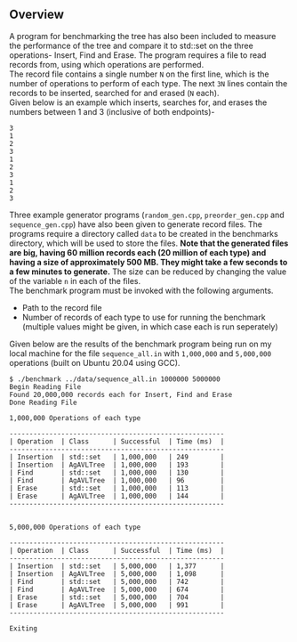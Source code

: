 ## Overview
A program for benchmarking the tree has also been included to measure the performance of the tree and compare it to std::set on the three operations- Insert, Find and Erase. The program requires a file to read records from, using which operations are performed.<br>
The record file contains a single number ```N``` on the first line, which is the number of operations to perform of each type. The next ```3N``` lines contain the records to be inserted, searched for and erased (```N``` each).<br>
 Given below is an example which inserts, searches for, and erases the numbers between 1 and 3 (inclusive of both endpoints)-
```
3
1
2
3
1
2
3
1
2
3
```
Three example generator programs (```random_gen.cpp```, ```preorder_gen.cpp``` and ```sequence_gen.cpp```) have also been given to generate record files. The programs require a directory called ```data``` to be created in the benchmarks directory, which will be used to store the files. **Note that the generated files are big, having 60 million records each (20 million of each type) and having a size of approximately 500 MB. They might take a few seconds to a few minutes to generate.** The size can be reduced by changing the value of the variable ```n``` in each of the files.<br>
The benchmark program must be invoked with the following arguments.
* Path to the record file
* Number of records of each type to use for running the benchmark (multiple values might be given, in which case each is run seperately)

Given below are the results of the benchmark program being run on my local machine for the file ```sequence_all.in``` with ```1,000,000``` and ```5,000,000``` operations (built on Ubuntu 20.04 using GCC).
```
$ ./benchmark ../data/sequence_all.in 1000000 5000000
Begin Reading File
Found 20,000,000 records each for Insert, Find and Erase
Done Reading File

1,000,000 Operations of each type

------------------------------------------------------
| Operation  | Class      | Successful  | Time (ms)  |
------------------------------------------------------
| Insertion  | std::set   | 1,000,000   | 249        |
| Insertion  | AgAVLTree  | 1,000,000   | 193        |
| Find       | std::set   | 1,000,000   | 130        |
| Find       | AgAVLTree  | 1,000,000   | 96         |
| Erase      | std::set   | 1,000,000   | 113        |
| Erase      | AgAVLTree  | 1,000,000   | 144        |
------------------------------------------------------


5,000,000 Operations of each type

------------------------------------------------------
| Operation  | Class      | Successful  | Time (ms)  |
------------------------------------------------------
| Insertion  | std::set   | 5,000,000   | 1,377      |
| Insertion  | AgAVLTree  | 5,000,000   | 1,098      |
| Find       | std::set   | 5,000,000   | 742        |
| Find       | AgAVLTree  | 5,000,000   | 674        |
| Erase      | std::set   | 5,000,000   | 704        |
| Erase      | AgAVLTree  | 5,000,000   | 991        |
------------------------------------------------------

Exiting
```
